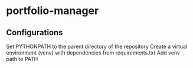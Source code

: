 # portfolio-manager

## Configurations

Set PYTHONPATH to the parent directory of the repository
Create a virtual environment (venv) with dependencies from requirements.txt
Add venv path to PATH
